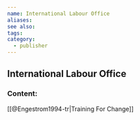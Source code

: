 ```yaml
---
name: International Labour Office
aliases:
see also:
tags:
category:
  - publisher
---
```


## International Labour Office

### Content:
[[@Engestrom1994-tr|Training For Change]]